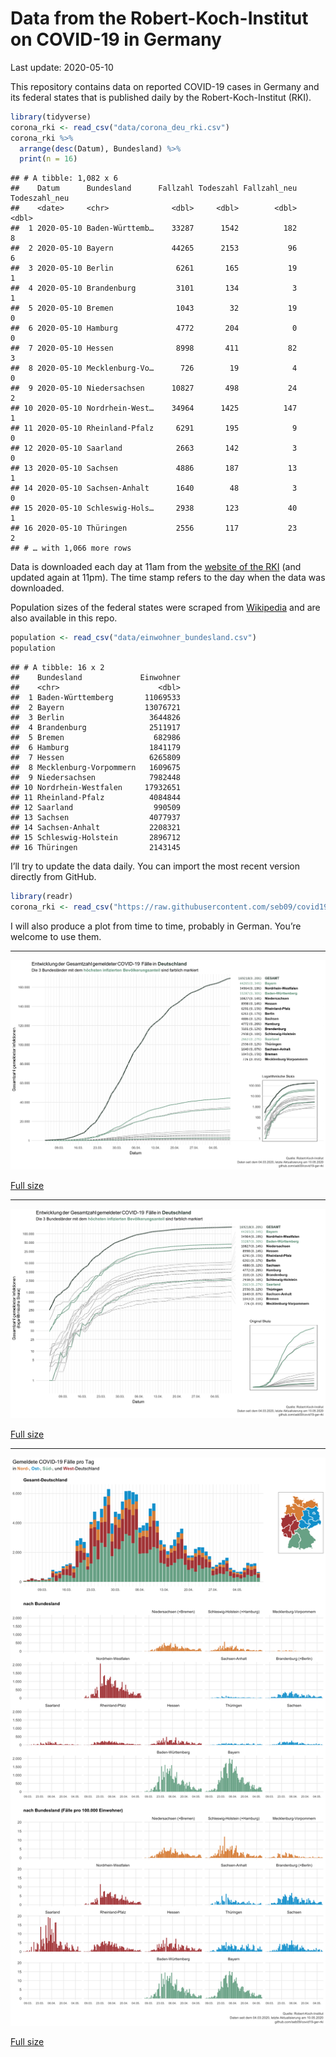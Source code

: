 Data from the Robert-Koch-Institut on COVID-19 in Germany
================
Last update: 2020-05-10

This repository contains data on reported COVID-19 cases in Germany and
its federal states that is published daily by the Robert-Koch-Institut
(RKI).

``` r
library(tidyverse)
corona_rki <- read_csv("data/corona_deu_rki.csv")
corona_rki %>% 
  arrange(desc(Datum), Bundesland) %>% 
  print(n = 16)
```

    ## # A tibble: 1,082 x 6
    ##    Datum      Bundesland      Fallzahl Todeszahl Fallzahl_neu Todeszahl_neu
    ##    <date>     <chr>              <dbl>     <dbl>        <dbl>         <dbl>
    ##  1 2020-05-10 Baden-Württemb…    33287      1542          182             8
    ##  2 2020-05-10 Bayern             44265      2153           96             6
    ##  3 2020-05-10 Berlin              6261       165           19             1
    ##  4 2020-05-10 Brandenburg         3101       134            3             1
    ##  5 2020-05-10 Bremen              1043        32           19             0
    ##  6 2020-05-10 Hamburg             4772       204            0             0
    ##  7 2020-05-10 Hessen              8998       411           82             3
    ##  8 2020-05-10 Mecklenburg-Vo…      726        19            4             0
    ##  9 2020-05-10 Niedersachsen      10827       498           24             2
    ## 10 2020-05-10 Nordrhein-West…    34964      1425          147             1
    ## 11 2020-05-10 Rheinland-Pfalz     6291       195            9             0
    ## 12 2020-05-10 Saarland            2663       142            3             0
    ## 13 2020-05-10 Sachsen             4886       187           13             1
    ## 14 2020-05-10 Sachsen-Anhalt      1640        48            3             0
    ## 15 2020-05-10 Schleswig-Hols…     2938       123           40             1
    ## 16 2020-05-10 Thüringen           2556       117           23             2
    ## # … with 1,066 more rows

Data is downloaded each day at 11am from the [website of the
RKI](https://www.rki.de/DE/Content/InfAZ/N/Neuartiges_Coronavirus/Fallzahlen.html)
(and updated again at 11pm). The time stamp refers to the day when the
data was downloaded.

Population sizes of the federal states were scraped from
[Wikipedia](https://de.wikipedia.org/wiki/Liste_der_deutschen_Bundesl%C3%A4nder_nach_Bev%C3%B6lkerung)
and are also available in this repo.

``` r
population <- read_csv("data/einwohner_bundesland.csv")
population
```

    ## # A tibble: 16 x 2
    ##    Bundesland             Einwohner
    ##    <chr>                      <dbl>
    ##  1 Baden-Württemberg       11069533
    ##  2 Bayern                  13076721
    ##  3 Berlin                   3644826
    ##  4 Brandenburg              2511917
    ##  5 Bremen                    682986
    ##  6 Hamburg                  1841179
    ##  7 Hessen                   6265809
    ##  8 Mecklenburg-Vorpommern   1609675
    ##  9 Niedersachsen            7982448
    ## 10 Nordrhein-Westfalen     17932651
    ## 11 Rheinland-Pfalz          4084844
    ## 12 Saarland                  990509
    ## 13 Sachsen                  4077937
    ## 14 Sachsen-Anhalt           2208321
    ## 15 Schleswig-Holstein       2896712
    ## 16 Thüringen                2143145

I’ll try to update the data daily. You can import the most recent
version directly from GitHub.

``` r
library(readr)
corona_rki <- read_csv("https://raw.githubusercontent.com/seb09/covid19-ger-rki/master/data/corona_deu_rki.csv")
```

I will also produce a plot from time to time, probably in German. You’re
welcome to use them.

-----

<img src="plots/covid19-deu-rki-entwicklung-original-skala.png">

[Full
size](https://github.com/seb09/covid19-ger-rki/raw/master/plots/covid19-deu-rki-entwicklung-original-skala.png)

-----

<img src="plots/covid19-deu-rki-entwicklung.png">

[Full
size](https://github.com/seb09/covid19-ger-rki/raw/master/plots/covid19-deu-rki-entwicklung.png)

-----

<img src="plots/covid19-deu-rki-faelle-pro-tag.png">

[Full
size](https://github.com/seb09/covid19-ger-rki/raw/master/plots/covid19-deu-rki-faelle-pro-tag.png)

